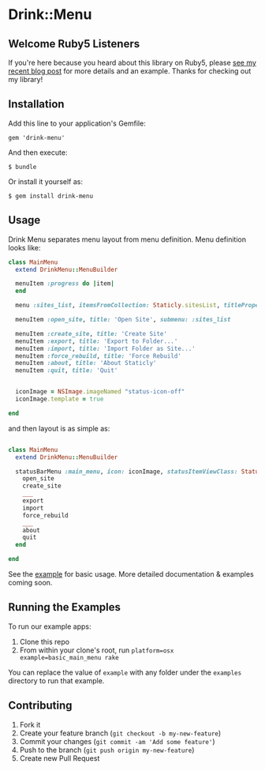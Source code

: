 # Drink::Menu

## Welcome Ruby5 Listeners

If you're here because you heard about this library on Ruby5, please [see my recent blog post](http://joefiorini.com/posts/generating-menus-in-osx-apps-the-ruby-way) for more details and an example. Thanks for checking out my library!

## Installation

Add this line to your application's Gemfile:

    gem 'drink-menu'

And then execute:

    $ bundle

Or install it yourself as:

    $ gem install drink-menu

## Usage

Drink Menu separates menu layout from menu definition. Menu definition looks like:


```ruby
class MainMenu
  extend DrinkMenu::MenuBuilder

  menuItem :progress do |item|
  end

  menu :sites_list, itemsFromCollection: Staticly.sitesList, titleProperty: :name

  menuItem :open_site, title: 'Open Site', submenu: :sites_list

  menuItem :create_site, title: 'Create Site'
  menuItem :export, title: 'Export to Folder...'
  menuItem :import, title: 'Import Folder as Site...'
  menuItem :force_rebuild, title: 'Force Rebuild'
  menuItem :about, title: 'About Staticly'
  menuItem :quit, title: 'Quit'


  iconImage = NSImage.imageNamed "status-icon-off"
  iconImage.template = true

end
```

and then layout is as simple as:

```ruby

class MainMenu
  extend DrinkMenu::MenuBuilder

  statusBarMenu :main_menu, icon: iconImage, statusItemViewClass: StatusItemView do
    open_site
    create_site
    ___
    export
    import
    force_rebuild
    ___
    about
    quit
  end

end
```

See the [example](https://github.com/joefiorini/drink-menu/tree/master/examples/basic_main_menu) for basic usage. More detailed documentation & examples coming soon.

## Running the Examples

To run our example apps:

1. Clone this repo
2. From within your clone's root, run `platform=osx example=basic_main_menu rake`

You can replace the value of `example` with any folder under the `examples` directory to run that example.

## Contributing

1. Fork it
2. Create your feature branch (`git checkout -b my-new-feature`)
3. Commit your changes (`git commit -am 'Add some feature'`)
4. Push to the branch (`git push origin my-new-feature`)
5. Create new Pull Request
